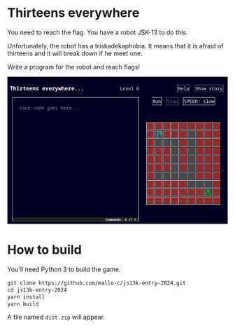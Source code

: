 # Thirteens everywhere
You need to reach the flag. You have a robot JSK-13 to do this.

Unfortunately, the robot has a triskadekaphobia. It means that it is afraid of thirteens and it will break down if he meet one.

Write a program for the robot and reach flags!

![Screenshot](static/screenshot.png)

# How to build
You'll need Python 3 to build the game.
```
git clone https://github.com/mallo-c/js13k-entry-2024.git
cd js13k-entry-2024
yarn install
yarn build
```
A file named `dist.zip` will appear.
